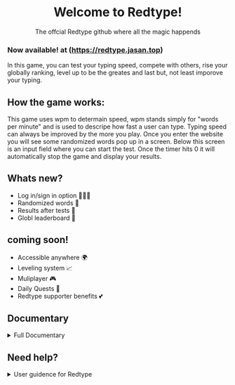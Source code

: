 <h1 align="center"> Welcome to Redtype! </h1>
<p align="center"> The offcial Redtype github where all the magic happends

### Now available! at (https://redtype.jasan.top)

In this game, you can test your typing speed, compete with others, rise your globally ranking, level up to be the greates and last but, not least imporove your typing.</p>


## How the game works:
This game uses wpm to determain speed, wpm stands simply for "words per minute" and is used to descripe
how fast a user can type. Typing speed can always be improved by the more you play. Once you enter the website you will
see some randomized words pop up in a screen. Below this screen is an input field where you can start the test. Once the
timer hits 0 it will automatically stop the game and display your results. 

## Whats new?
- Log in/sign in option 🙋🏻‍♀️
- Randomized words 🎲
- Results after tests 📄
- Globl leaderboard 👑

## coming soon!
- Accessible anywhere 🌍
- Leveling system 📈
- Muliplayer 🎮
- Daily Quests 📝
- Redtype supporter benefits 💕

## Documentary

<details>
  <summary> Full Documentary</summary>

# Project started at 10/14/2024


##  10/14/2024
  Made a figma template that displays my vision for redtype. 
  ![Redtype](https://github.com/user-attachments/assets/3a9b9355-b2d1-4f70-b7e9-d387eb1a3076)

##  10/15/2024
  From the beginning of the projct I started by writing down some notes and making a kanban board of the plan. I later started by making a Redtype logo. I then decided to make a webside and fucused on the front part of the website, where I made the navbar and a few other components.
  ![Redtype before the start](https://github.com/user-attachments/assets/890bfceb-c3ae-4f18-9f88-fd6269d31428)

##  10/16/2024 - 10/17/2024
   I started directly on the main process of making the game. I liked monkeytype's design and took inspiration to creat the main game in the middle of the screen (https://monkeytype.com). I decided to make the main colors grey and red since its a good match of contrast and its overall a unic design.Today I learned using flask and connected it with the website, now I can use python, sql along with HTML, CSS and javascript. I also coded inn some basic python that makes randome words pop up on the screen. This also automaticly regenerate each time you refresh the website. The python script was simply done by using the randit command that can selects words from a list. The hard part was to understand and connect CSS, javascript and the images using python. HTML is no longer the main template that decides the connections.


##  10/19/2024
  Using javascript today I made the user able to type the words that appeared on the screen. I did this by using javascript catch the user input and then check if the input matches with the displayed word. I used internett and ai tools like chatGPT since I didn't know how to make this happen. ChatGPT explaind very well to me and I now know how to use the DOM element in javascript.
  ![word spawn](https://github.com/user-attachments/assets/85b5327b-8c80-4a7b-a77b-4fa64aeff734)


## 10/20/2024 - 10/23/2024
  During these days I was able to make the base of the game that includs things like a character counter and a word counter for every word that was correct. Using the characters I was able to make a WPM counter using the WPM formula (https://www.wikihow.com/Calculate-Words-Per-Minute). After that I used some time to focus on the frontend to make a better display for the users to see their stats I also made a simple timer for 15 secounds. 
![fixed the stat display](https://github.com/user-attachments/assets/b1f6ce84-3ac1-43ef-9d3d-e7ee1fab865b)


## 10/24/2024 - 10/28/2024
  Fixed elements to be more sematrical and added more webside pages for  leaderboard, about us, settings and profile. Also started on a custom time button if the user want to add changes to their basic time. For the upcoming days I worked mainly with the small details of the webside.

## 11/4/2024 - 11/5/2024
  Used this time to preper for the feature by updating and adding new things to the kanban board. I now have a vision for what to do in the next upcoming weeks. 

## 11/6/2024 - 11/10/2024
  These days I took a break from coding and started learning something new like apache, nginx, advanced flask, mysql, etc. I than started to learn how to make my website public. I used apache on the beginning, but later moved over to nginx because I learned that nginx is more resource-efficient and gives better performance than Apache. I port forwarded port 80 and port 443 to nginx and now using my public I was able to view my website. I then used cloudflare (www.cloudflare.com) to change the dns to www.redtype.Jasan.top

## 11/11/2024 - 11/14/2024
  Added a coockies feature to the webside, since I am planning to make a login feature I need to add cookies. Cookies on a webside is what saves the login session so the user don't have to repeatly login after a reload. I wanted to start by making a pop up for the first time visitors. I used local storage to make this happen and during this process I didn't recive any errors fortunately. 

## 12/2/2024 - 12/6/2024
  started on login, register page

</details>


## Need help?

<details>
  <summary>User guidence for Redtype</summary>
</details>
